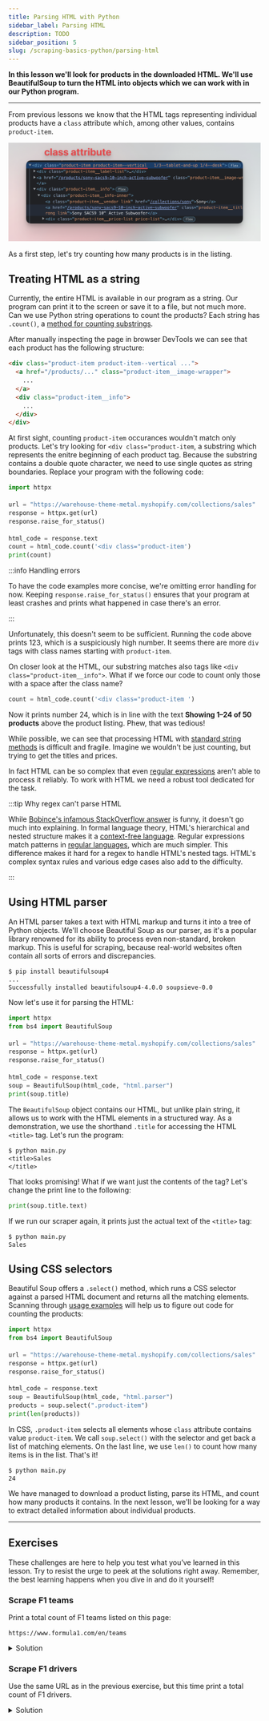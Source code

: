 ```yaml
---
title: Parsing HTML with Python
sidebar_label: Parsing HTML
description: TODO
sidebar_position: 5
slug: /scraping-basics-python/parsing-html
---
```


**In this lesson we'll look for products in the downloaded HTML. We'll use BeautifulSoup to turn the HTML into objects which we can work with in our Python program.**

---

From previous lessons we know that the HTML tags representing individual products have a `class` attribute which, among other values, contains `product-item`.

![Products have the ‘product-item’ class](./images/collection-class.png)

As a first step, let's try counting how many products is in the listing.

## Treating HTML as a string

Currently, the entire HTML is available in our program as a string. Our program can print it to the screen or save it to a file, but not much more. Can we use Python string operations to count the products? Each string has `.count()`, a [method for counting substrings](https://docs.python.org/3/library/stdtypes.html#str.count).

After manually inspecting the page in browser DevTools we can see that each product has the following structure:

```html
<div class="product-item product-item--vertical ...">
  <a href="/products/..." class="product-item__image-wrapper">
    ...
  </a>
  <div class="product-item__info">
    ...
  </div>
</div>
```

At first sight, counting `product-item` occurances wouldn't match only products. Let's try looking for `<div class="product-item`, a substring which represents the enitre beginning of each product tag. Because the substring contains a double quote character, we need to use single quotes as string boundaries. Replace your program with the following code:

```python
import httpx

url = "https://warehouse-theme-metal.myshopify.com/collections/sales"
response = httpx.get(url)
response.raise_for_status()

html_code = response.text
count = html_code.count('<div class="product-item')
print(count)
```

:::info Handling errors

To have the code examples more concise, we're omitting error handling for now. Keeping `response.raise_for_status()` ensures that your program at least crashes and prints what happened in case there's an error.

:::

Unfortunately, this doesn't seem to be sufficient. Running the code above prints 123, which is a suspiciously high number. It seems there are more `div` tags with class names starting with `product-item`.

On closer look at the HTML, our substring matches also tags like `<div class="product-item__info">`. What if we force our code to count only those with a space after the class name?

```python
count = html_code.count('<div class="product-item ')
```

Now it prints number 24, which is in line with the text **Showing 1–24 of 50 products** above the product listing. Phew, that was tedious!

<!-- TODO image -->

While possible, we can see that processing HTML with [standard string methods](https://docs.python.org/3/library/stdtypes.html#string-methods) is difficult and fragile. Imagine we wouldn't be just counting, but trying to get the titles and prices.

In fact HTML can be so complex that even [regular expressions](https://docs.python.org/3/library/re.html) aren't able to process it reliably. To work with HTML we need a robust tool dedicated for the task.

:::tip Why regex can't parse HTML

While [Bobince's infamous StackOverflow answer](https://stackoverflow.com/a/1732454/325365) is funny, it doesn't go much into explaining. In formal language theory, HTML's hierarchical and nested structure makes it a [context-free language](https://en.wikipedia.org/wiki/Context-free_language). Regular expressions match patterns in [regular languages](https://en.wikipedia.org/wiki/Regular_language), which are much simpler. This difference makes it hard for a regex to handle HTML's nested tags. HTML's complex syntax rules and various edge cases also add to the difficulty.

:::

## Using HTML parser

An HTML parser takes a text with HTML markup and turns it into a tree of Python objects. We'll choose Beautiful Soup as our parser, as it's a popular library renowned for its ability to process even non-standard, broken markup. This is useful for scraping, because real-world websites often contain all sorts of errors and discrepancies.

```text
$ pip install beautifulsoup4
...
Successfully installed beautifulsoup4-4.0.0 soupsieve-0.0
```

Now let's use it for parsing the HTML:

```python
import httpx
from bs4 import BeautifulSoup

url = "https://warehouse-theme-metal.myshopify.com/collections/sales"
response = httpx.get(url)
response.raise_for_status()

html_code = response.text
soup = BeautifulSoup(html_code, "html.parser")
print(soup.title)
```

The `BeautifulSoup` object contains our HTML, but unlike plain string, it allows us to work with the HTML elements in a structured way. As a demonstration, we use the shorthand `.title` for accessing the HTML `<title>` tag. Let's run the program:

```text
$ python main.py
<title>Sales
</title>
```

That looks promising! What if we want just the contents of the tag? Let's change the print line to the following:

```python
print(soup.title.text)
```

If we run our scraper again, it prints just the actual text of the `<title>` tag:

```text
$ python main.py
Sales
```

## Using CSS selectors

Beautiful Soup offers a `.select()` method, which runs a CSS selector against a parsed HTML document and returns all the matching elements. Scanning through [usage examples](https://beautiful-soup-4.readthedocs.io/en/latest/#css-selectors) will help us to figure out code for counting the products:

```python
import httpx
from bs4 import BeautifulSoup

url = "https://warehouse-theme-metal.myshopify.com/collections/sales"
response = httpx.get(url)
response.raise_for_status()

html_code = response.text
soup = BeautifulSoup(html_code, "html.parser")
products = soup.select(".product-item")
print(len(products))
```

In CSS, `.product-item` selects all elements whose `class` attribute contains value `product-item`. We call `soup.select()` with the selector and get back a list of matching elements. On the last line, we use `len()` to count how many items is in the list. That's it!

```text
$ python main.py
24
```

We have managed to download a product listing, parse its HTML, and count how many products it contains. In the next lesson, we'll be looking for a way to extract detailed information about individual products.

---

## Exercises

These challenges are here to help you test what you’ve learned in this lesson. Try to resist the urge to peek at the solutions right away. Remember, the best learning happens when you dive in and do it yourself!

### Scrape F1 teams

Print a total count of F1 teams listed on this page:

```text
https://www.formula1.com/en/teams
```

<details>
  <summary>Solution</summary>

  ```python
  import httpx
  from bs4 import BeautifulSoup

  url = "https://www.formula1.com/en/teams"
  response = httpx.get(url)
  response.raise_for_status()

  html_code = response.text
  soup = BeautifulSoup(html_code, "html.parser")
  print(len(soup.select(".outline")))
  ```

</details>

### Scrape F1 drivers

Use the same URL as in the previous exercise, but this time print a total count of F1 drivers.

<details>
  <summary>Solution</summary>

  ```python
  import httpx
  from bs4 import BeautifulSoup

  url = "https://www.formula1.com/en/teams"
  response = httpx.get(url)
  response.raise_for_status()

  html_code = response.text
  soup = BeautifulSoup(html_code, "html.parser")
  print(len(soup.select(".f1-grid")))
  ```

</details>
